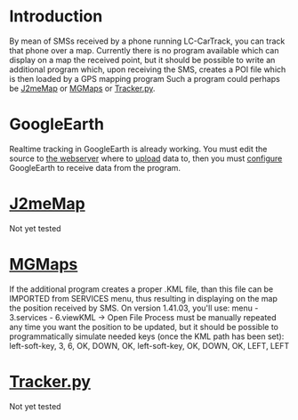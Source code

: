 # Introduction #
By mean of SMSs received by a phone running LC-CarTrack, you can track that phone over a map. Currently there is no program available which can display on a map the received point, but it should be possible to write an additional program which, upon receiving the SMS, creates a POI file which is then loaded by a GPS mapping program
Such a program could perhaps be [J2meMap](http://j2memap.landspurg.net/) or [MGMaps](http://www.mgmaps.com/) or [Tracker.py](http://code.google.com/p/tracker-py/).

# GoogleEarth #
Realtime tracking in GoogleEarth is already working.
You must edit the source to [the webserver](specify.md) where to [upload](upload.md) data to, then you must [configure](configure.md) GoogleEarth to receive data from the program.


# [J2meMap](http://j2memap.landspurg.net/) #
Not yet tested




# [MGMaps](http://www.mgmaps.com/) #
If the additional program creates a proper .KML file, than this file can be IMPORTED from SERVICES menu, thus resulting in displaying on the map the position received by SMS.
On version 1.41.03, you'll use:
menu - 3.services - 6.viewKML -> Open File
Process must be manually repeated any time you want the position to be updated, but it should be possible to programmatically simulate needed keys (once the KML path has been set):
left-soft-key, 3, 6, OK, DOWN, OK, left-soft-key, OK, DOWN, OK, LEFT, LEFT




# [Tracker.py](http://code.google.com/p/tracker-py/) #
Not yet tested